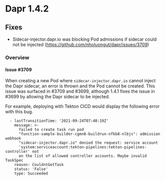   
# Dapr 1.4.2

## Fixes

* Sidecar-injector.dapr.io was blocking Pod admissions if sidecar could not be injected (https://github.com/nholuongut/dapr/issues/3709)

### Overview

#### Issue #3709

When creating a new Pod where `sidecar-injector.dapr.io` cannot inject the Dapr sidecar, an error is thrown and the Pod cannot be created. This issue was surfaced in #3709 and #3699, although 1.4.1 fixes the issue in #3699 by allowing the Dapr sidecar to be injected.

For example, deploying with Tekton CICD would display the following error with this bug.
```
  - lastTransitionTime: '2021-09-24T07:48:19Z'
    message: >-
      failed to create task run pod
      "function-sample-builder-cgmn8-buildrun-nfkb8-nlbjs": admission webhook
      "sidecar-injector.dapr.io" denied the request: service account
      'system:serviceaccount:tekton-pipelines:tekton-pipelines-controller' not
      on the list of allowed controller accounts. Maybe invalid TaskSpec
    reason: CouldntGetTask
    status: 'False'
    type: Succeeded
```